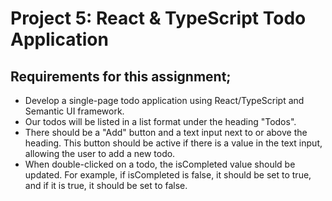 # Project 5:  React & TypeScript Todo Application
## Requirements for this assignment;
- Develop a single-page todo application using React/TypeScript and Semantic UI framework.
- Our todos will be listed in a list format under the heading "Todos".
- There should be a "Add" button and a text input next to or above the heading. This button should be active if there is a value in the text input, allowing the user to add a new todo.
- When double-clicked on a todo, the isCompleted value should be updated. For example, if isCompleted is false, it should be set to true, and if it is true, it should be set to false.

